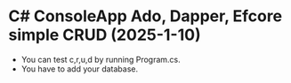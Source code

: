 # C# ConsoleApp Ado, Dapper, Efcore simple CRUD (2025-1-10)
- You can test c,r,u,d by running Program.cs.
- You have to add your database.
  
